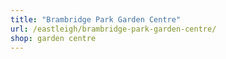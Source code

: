 ```yaml
---
title: "Brambridge Park Garden Centre"
url: /eastleigh/brambridge-park-garden-centre/
shop: garden centre
---
```

